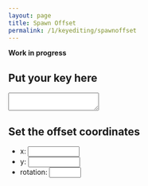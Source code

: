 ```yaml
---
layout: page
title: Spawn Offset
permalink: /1/keyediting/spawnoffset
---
```

<link rel="stylesheet" type="text/css" href="{{ site.url }}/assets/css/">

**Work in progress**

## Put your key here
<textarea class="center" id="main-textarea">
</textarea>

## Set the offset coordinates
* x: <input type="number" min="-1000000" max="1000000" id="x">
* y: <input type="number" min="-1000000" max="1000000" id="y">
* rotation: <input type="number" min="0" max="355" id="r"> <i id="rotation-indicator" class="fa-solid fa-arrow-up"></i>